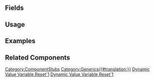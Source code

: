 <languages></languages> <translate>

## Fields

## Usage

## Examples

## Related Components

</translate>

[Category:ComponentStubs](Category:ComponentStubs "wikilink")
[Category:Generics{{#translation:}}](Category:Generics{{#translation:}} "wikilink")
[Dynamic Value Variable
Reset\`1](Category:Components{{#translation:}} "wikilink") [Dynamic
Value Variable
Reset\`1](Category:Components:Data:Dynamic{{#translation:}} "wikilink")